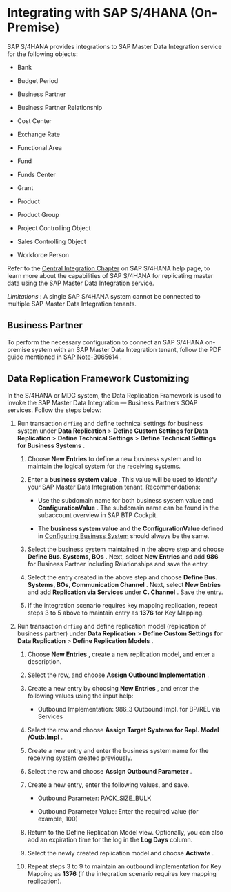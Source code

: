 <!-- loioadbf8efbda2e4514b7f2776a9eb879c7 -->

# Integrating with SAP S/4HANA \(On-Premise\)

SAP S/4HANA provides integrations to SAP Master Data Integration service for the following objects:

-   Bank

-   Budget Period

-   Business Partner

-   Business Partner Relationship

-   Cost Center

-   Exchange Rate

-   Functional Area

-   Fund

-   Funds Center

-   Grant

-   Product

-   Product Group

-   Project Controlling Object

-   Sales Controlling Object

-   Workforce Person


Refer to the [Central Integration Chapter](https://help.sap.com/docs/SAP_S4HANA_ON-PREMISE/d761beaeedd949c18213f449f4617250/34ee350171bf41bb8d015f8061a5a918.html) on SAP S/4HANA help page, to learn more about the capabilities of SAP S/4HANA for replicating master data using the SAP Master Data Integration service.

*Limitations* : A single SAP S/4HANA system cannot be connected to multiple SAP Master Data Integration tenants.



<a name="loioadbf8efbda2e4514b7f2776a9eb879c7__business-partner"/>

## Business Partner

To perform the necessary configuration to connect an SAP S/4HANA on-premise system with an SAP Master Data Integration tenant, follow the PDF guide mentioned in [SAP Note-3065614](https://launchpad.support.sap.com/#/notes/3065614) .



<a name="loioadbf8efbda2e4514b7f2776a9eb879c7__data-replication-framework-customizing"/>

## Data Replication Framework Customizing

In the S/4HANA or MDG system, the Data Replication Framework is used to invoke the SAP Master Data Integration — Business Partners SOAP services. Follow the steps below:

1.  Run transaction `drfimg` and define technical settings for business system under **Data Replication** \> **Define Custom Settings for Data Replication** \> **Define Technical Settings** \> **Define Technical Settings for Business Systems** .

    1.  Choose **New Entries** to define a new business system and to maintain the logical system for the receiving systems.

    2.  Enter a **business system value** . This value will be used to identify your SAP Master Data Integration tenant. Recommendations:

        -   Use the subdomain name for both business system value and **ConfigurationValue** . The subdomain name can be found in the subaccount overview in SAP BTP Cockpit.

        -   The **business system value** and the **ConfigurationValue** defined in [Configuring Business System](../initial-setup-and-administration/configuring-own-business-system-id-75d55b7.md) should always be the same.


    3.  Select the business system maintained in the above step and choose **Define Bus. Systems, BOs** . Next, select **New Entries** and add **986** for Business Partner including Relationships and save the entry.

    4.  Select the entry created in the above step and choose **Define Bus. Systems, BOs, Communication Channel** . Next, select **New Entries** and add **Replication via Services** under **C. Channel** . Save the entry.

    5.  If the integration scenario requires key mapping replication, repeat steps 3 to 5 above to maintain entry as **1376** for Key Mapping.


2.  Run transaction `drfimg` and define replication model \(replication of business partner\) under **Data Replication** \> **Define Custom Settings for Data Replication** \> **Define Replication Models** .

    1.  Choose **New Entries** , create a new replication model, and enter a description.

    2.  Select the row, and choose **Assign Outbound Implementation** .

    3.  Create a new entry by choosing **New Entries** , and enter the following values using the input help:

        -   Outbound Implementation: 986\_3 Outbound Impl. for BP/REL via Services


    4.  Select the row and choose **Assign Target Systems for Repl. Model /Outb.Impl** .

    5.  Create a new entry and enter the business system name for the receiving system created previously.

    6.  Select the row and choose **Assign Outbound Parameter** .

    7.  Create a new entry, enter the following values, and save.

        -   Outbound Parameter: PACK\_SIZE\_BULK

        -   Outbound Parameter Value: Enter the required value \(for example, 100\)


    8.  Return to the Define Replication Model view. Optionally, you can also add an expiration time for the log in the **Log Days** column.

    9.  Select the newly created replication model and choose **Activate** .

    10. Repeat steps 3 to 9 to maintain an outbound implementation for Key Mapping as **1376** \(if the integration scenario requires key mapping replication\).




